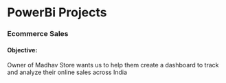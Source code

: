 # PowerBi Projects
### Ecommerce Sales 
#### Objective:  
Owner of Madhav Store wants us to help them create a dashboard to track and analyze their online sales across India
